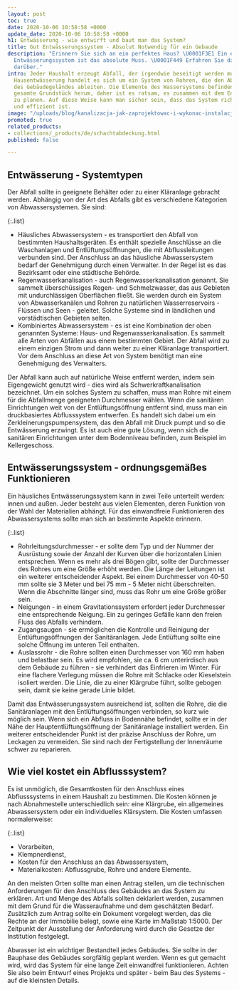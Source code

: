```yaml
---
layout: post
toc: true
date: 2020-10-06 10:58:58 +0000
update_date: 2020-10-06 10:58:58 +0000
h1: Entwässerung - wie entwirft und baut man das System?
title: Gut Entwässerungssystem - Absolut Notwendig für ein Gebaude
description: "Erinnern Sie sich an ein perfektes Haus? \U0001F3E1 Ein effizientes
  Entwässerungssystem ist das absolute Muss. \U0001F449 Erfahren Sie das Wichtigste
  darüber."
intro: Jeder Haushalt erzeugt Abfall, der irgendwie beseitigt werden muss. Bei der
  Hausentwässerung handelt es sich um ein System von Rohren, die den Abfall außerhalb
  des Gebäudegeländes ableiten. Die Elemente des Wassersystems befinden sich um das
  gesamte Grundstück herum, daher ist es ratsam, es zusammen mit dem Entwurf des Gebäudes
  zu planen. Auf diese Weise kann man sicher sein, dass das System richtig funktioniert
  und effizient ist.
image: "/uploads/blog/kanalizacja-jak-zaprojektowac-i-wykonac-instalacje.jpg"
promoted: true
related_products:
- collections/_products/de/schachtabdeckung.html
published: false

---
```

## Entwässerung - Systemtypen

Der Abfall sollte in geeignete Behälter oder zu einer Kläranlage gebracht werden. Abhängig von der Art des Abfalls gibt es verschiedene Kategorien von Abwassersystemen. Sie sind:

{:.list}

* Häusliches Abwassersystem - es transportiert den Abfall von bestimmten Haushaltsgeräten. Es enthält spezielle Anschlüsse an die Waschanlagen und Entlüftungsöffnungen, die mit Abflussleitungen verbunden sind. Der Anschluss an das häusliche Abwassersystem bedarf der Genehmigung durch einen Verwalter. In der Regel ist es das Bezirksamt oder eine städtische Behörde.
* Regenwasserkanalisation - auch Regenwasserkanalisation genannt. Sie sammelt überschüssiges Regen- und Schmelzwasser, das aus Gebieten mit undurchlässigen Oberflächen fließt. Sie werden durch ein System von Abwasserkanälen und Rohren zu natürlichen Wasserreservoirs - Flüssen und Seen - geleitet. Solche Systeme sind in ländlichen und vorstädtischen Gebieten selten.
* Kombiniertes Abwassersystem - es ist eine Kombination der oben genannten Systeme: Haus- und Regenwasserkanalisation. Es sammelt alle Arten von Abfällen aus einem bestimmten Gebiet. Der Abfall wird zu einem einzigen Strom und dann weiter zu einer Kläranlage transportiert. Vor dem Anschluss an diese Art von System benötigt man eine Genehmigung des Verwalters.

Der Abfall kann auch auf natürliche Weise entfernt werden, indem sein Eigengewicht genutzt wird - dies wird als Schwerkraftkanalisation bezeichnet. Um ein solches System zu schaffen, muss man Rohre mit einem für die Abfallmenge geeigneten Durchmesser wählen. Wenn die sanitären Einrichtungen weit von der Entlüftungsöffnung entfernt sind, muss man ein druckbasiertes Abflusssystem entwerfen. Es handelt sich dabei um ein Zerkleinerungspumpensystem, das den Abfall mit Druck pumpt und so die Entwässerung erzwingt. Es ist auch eine gute Lösung, wenn sich die sanitären Einrichtungen unter dem Bodenniveau befinden, zum Beispiel im Kellergeschoss.

## Entwässerungssystem - ordnungsgemäßes Funktionieren

Ein häusliches Entwässerungssystem kann in zwei Teile unterteilt werden: innen und außen. Jeder besteht aus vielen Elementen, deren Funktion von der Wahl der Materialien abhängt. Für das einwandfreie Funktionieren des Abwassersystems sollte man sich an bestimmte Aspekte erinnern.

{:.list}

* Rohrleitungsdurchmesser - er sollte dem Typ und der Nummer der Ausrüstung sowie der Anzahl der Kurven über die horizontalen Linien entsprechen. Wenn es mehr als drei Bögen gibt, sollte der Durchmesser des Rohres um eine Größe erhöht werden. Die Länge der Leitungen ist ein weiterer entscheidender Aspekt. Bei einem Durchmesser von 40-50 mm sollte sie 3 Meter und bei 75 mm - 5 Meter nicht überschreiten. Wenn die Abschnitte länger sind, muss das Rohr um eine Größe größer sein.
* Neigungen - in einem Gravitationssystem erfordert jeder Durchmesser eine entsprechende Neigung. Ein zu geringes Gefälle kann den freien Fluss des Abfalls verhindern.
* Zugangsaugen - sie ermöglichen die Kontrolle und Reinigung der Entlüftungsöffnungen der Sanitäranlagen. Jede Entlüftung sollte eine solche Öffnung im unteren Teil enthalten.
* Auslassrohr - die Rohre sollten einen Durchmesser von 160 mm haben und belastbar sein. Es wird empfohlen, sie ca. 6 cm unterirdisch aus dem Gebäude zu führen - sie verhindert das Einfrieren im Winter. Für eine flachere Verlegung müssen die Rohre mit Schlacke oder Kieselstein isoliert werden. Die Linie, die zu einer Klärgrube führt, sollte gebogen sein, damit sie keine gerade Linie bildet.

Damit das Entwässerungssystem ausreichend ist, sollten die Rohre, die die Sanitäranlagen mit den Entlüftungsöffnungen verbinden, so kurz wie möglich sein. Wenn sich ein Abfluss in Bodennähe befindet, sollte er in der Nähe der Hauptentlüftungsöffnung der Sanitäranlage installiert werden. Ein weiterer entscheidender Punkt ist der präzise Anschluss der Rohre, um Leckagen zu vermeiden. Sie sind nach der Fertigstellung der Innenräume schwer zu reparieren.

## Wie viel kostet ein Abflusssystem?

Es ist unmöglich, die Gesamtkosten für den Anschluss eines Abflusssystems in einem Haushalt zu bestimmen. Die Kosten können je nach Abnahmestelle unterschiedlich sein: eine Klärgrube, ein allgemeines Abwassersystem oder ein individuelles Klärsystem. Die Kosten umfassen normalerweise:

{:.list}

* Vorarbeiten,
* Klempnerdienst,
* Kosten für den Anschluss an das Abwassersystem,
* Materialkosten: Abflussgrube, Rohre und andere Elemente.

An den meisten Orten sollte man einen Antrag stellen, um die technischen Anforderungen für den Anschluss des Gebäudes an das System zu erklären. Art und Menge des Abfalls sollten deklariert werden, zusammen mit dem Grund für die Wasseraufnahme und dem geschätzten Bedarf. Zusätzlich zum Antrag sollte ein Dokument vorgelegt werden, das die Rechte an der Immobilie belegt, sowie eine Karte im Maßstab 1:5000. Der Zeitpunkt der Ausstellung der Anforderung wird durch die Gesetze der Institution festgelegt.

Abwasser ist ein wichtiger Bestandteil jedes Gebäudes. Sie sollte in der Bauphase des Gebäudes sorgfältig geplant werden. Wenn es gut gemacht wird, wird das System für eine lange Zeit einwandfrei funktionieren. Achten Sie also beim Entwurf eines Projekts und später - beim Bau des Systems - auf die kleinsten Details.